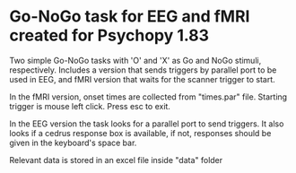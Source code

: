 # Go-NoGo task for EEG and fMRI created for  Psychopy 1.83

Two simple Go-NoGo tasks with 'O' and 'X' as Go and NoGo stimuli, respectively. Includes a version that sends triggers by parallel port to be used in EEG, and fMRI version that waits for the scanner trigger to start.

In the fMRI version, onset times are collected from "times.par" file. Starting trigger is mouse left click.
Press esc to exit.


In the EEG version the task looks for a parallel port to send triggers.
It also looks if a cedrus response box is available, if not, responses should
be given in the keyboard's space bar.

Relevant data is stored in an excel file inside "data" folder